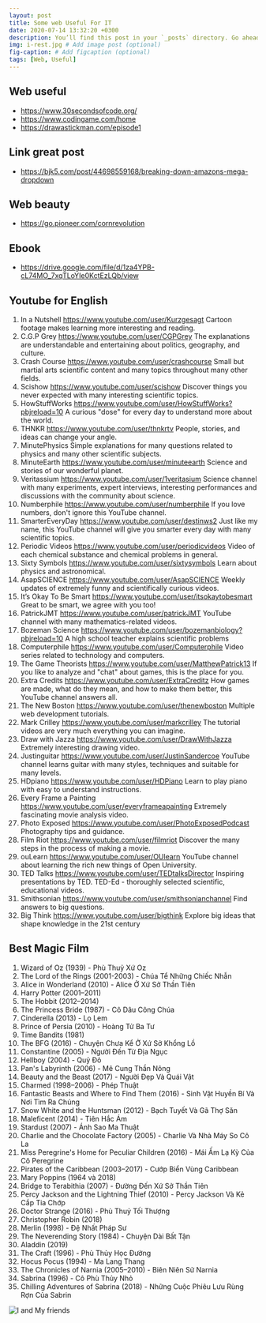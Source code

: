 ```yaml
---
layout: post
title: Some web Useful For IT
date: 2020-07-14 13:32:20 +0300
description: You’ll find this post in your `_posts` directory. Go ahead and edit it and re-build the site to see your changes. # Add post description (optional)
img: i-rest.jpg # Add image post (optional)
fig-caption: # Add figcaption (optional)
tags: [Web, Useful]
---
```

## Web useful

* https://www.30secondsofcode.org/
* https://www.codingame.com/home
* https://drawastickman.com/episode1

## Link great post 

* https://bjk5.com/post/44698559168/breaking-down-amazons-mega-dropdown

## Web beauty

* https://go.pioneer.com/cornrevolution

## Ebook

* https://drive.google.com/file/d/1za4YPB-cL74MO_7xqTLoYIe0KctEzLQb/view

## Youtube for English

1. In a Nutshell
https://www.youtube.com/user/Kurzgesagt
Cartoon footage makes learning more interesting and reading.
2. C.G.P Grey
https://www.youtube.com/user/CGPGrey
The explanations are understandable and entertaining about politics, geography, and culture.
3. Crash Course
https://www.youtube.com/user/crashcourse
Small but martial arts scientific content and many topics throughout many other fields.
4. Scishow
https://www.youtube.com/user/scishow
Discover things you never expected with many interesting scientific topics.
5. HowStuffWorks
https://www.youtube.com/user/HowStuffWorks?pbjreload=10
A curious "dose" for every day to understand more about the world.
6. THNKR
https://www.youtube.com/user/thnkrtv
People, stories, and ideas can change your angle.
7. MinutePhysics
Simple explanations for many questions related to physics and many other scientific subjects.
8. MinuteEarth
https://www.youtube.com/user/minuteearth
Science and stories of our wonderful planet.
9. Veritassium
https://www.youtube.com/user/1veritasium
Science channel with many experiments, expert interviews, interesting performances and discussions with the community about science.
10. Numberphile
https://www.youtube.com/user/numberphile
If you love numbers, don't ignore this YouTube channel.
11. SmarterEveryDay
https://www.youtube.com/user/destinws2
Just like my name, this YouTube channel will give you smarter every day with many scientific topics.
12. Periodic Videos
https://www.youtube.com/user/periodicvideos
Video of each chemical substance and chemical problems in general.
13. Sixty Symbols
https://www.youtube.com/user/sixtysymbols
Learn about physics and astronomical.
14. AsapSCIENCE
https://www.youtube.com/user/AsapSCIENCE
Weekly updates of extremely funny and scientifically curious videos.
15. It’s Okay To Be Smart
https://www.youtube.com/user/itsokaytobesmart
Great to be smart, we agree with you too!
16. PatrickJMT
https://www.youtube.com/user/patrickJMT
YouTube channel with many mathematics-related videos.
17. Bozeman Science
https://www.youtube.com/user/bozemanbiology?pbjreload=10
A high school teacher explains scientific problems
18. Computerphile
https://www.youtube.com/user/Computerphile
Video series related to technology and computers.
19. The Game Theorists
https://www.youtube.com/user/MatthewPatrick13
If you like to analyze and "chat" about games, this is the place for you.
20. Extra Credits
https://www.youtube.com/user/ExtraCreditz
How games are made, what do they mean, and how to make them better, this YouTube channel answers all.
21. The New Boston
https://www.youtube.com/user/thenewboston
Multiple web development tutorials.
22. Mark Crilley
https://www.youtube.com/user/markcrilley
The tutorial videos are very much everything you can imagine.
23. Draw with Jazza
https://www.youtube.com/user/DrawWithJazza
Extremely interesting drawing video.
24. Justinguitar
https://www.youtube.com/user/JustinSandercoe
YouTube channel learns guitar with many styles, techniques and suitable for many levels.
25. HDpiano
https://www.youtube.com/user/HDPiano
Learn to play piano with easy to understand instructions.
26. Every Frame a Painting
https://www.youtube.com/user/everyframeapainting
Extremely fascinating movie analysis video.
27. Photo Exposed
https://www.youtube.com/user/PhotoExposedPodcast
Photography tips and guidance.
28. Film Riot
https://www.youtube.com/user/filmriot
Discover the many steps in the process of making a movie.
29. ouLearn
https://www.youtube.com/user/OUlearn
YouTube channel about learning the rich new things of Open University.
30. TED Talks
https://www.youtube.com/user/TEDtalksDirector
Inspiring presentations by TED.
TED-Ed - thoroughly selected scientific, educational videos.
31. Smithsonian
https://www.youtube.com/user/smithsonianchannel
Find answers to big questions.
32. Big Think
https://www.youtube.com/user/bigthink
Explore big ideas that shape knowledge in the 21st century

## Best Magic Film 

1. Wizard of Oz (1939) - Phù Thuỷ Xứ Oz
2. The Lord of the Rings (2001-2003) - Chúa Tể Những Chiếc Nhẫn
3. Alice in Wonderland (2010) - Alice Ở Xứ Sở Thần Tiên
4. Harry Potter (2001–2011)
5. The Hobbit (2012–2014)
6. The Princess Bride (1987) - Cô Dâu Công Chúa
7. Cinderella (2013) - Lọ Lem
8. Prince of Persia (2010) - Hoàng Tử Ba Tư
9. Time Bandits (1981)
10. The BFG (2016) - Chuyện Chưa Kể Ở Xứ Sở Khổng Lồ
11. Constantine (2005) - Người Đến Từ Địa Ngục
12. Hellboy (2004) - Quỷ Đỏ
13. Pan's Labyrinth (2006) - Mê Cung Thần Nông
14. Beauty and the Beast (2017) - Người Đẹp Và Quái Vật
15. Charmed (1998–2006) - Phép Thuật
16. Fantastic Beasts and Where to Find Them (2016) - Sinh Vật Huyền Bí Và Nơi Tìm Ra Chúng
17. Snow White and the Huntsman (2012) - Bạch Tuyết Và Gã Thợ Săn
18. Maleficent (2014) - Tiên Hắc Ám
19. Stardust (2007) - Ánh Sao Ma Thuật
20. Charlie and the Chocolate Factory (2005) - Charlie Và Nhà Máy So Cô La
21. Miss Peregrine's Home for Peculiar Children (2016) - Mái Ấm Lạ Kỳ Của Cô Peregrine
22. Pirates of the Caribbean (2003–2017) - Cướp Biển Vùng Caribbean
23. Mary Poppins (1964 và 2018)
24. Bridge to Terabithia (2007) - Đường Đến Xứ Sở Thần Tiên
25. Percy Jackson and the Lightning Thief (2010) - Percy Jackson Và Kẻ Cắp Tia Chớp
26. Doctor Strange (2016) - Phù Thuỷ Tối Thượng
27. Christopher Robin (2018)
28. Merlin (1998) - Đệ Nhất Pháp Sư
29. The Neverending Story (1984) - Chuyện Dài Bất Tận
30. Aladdin (2019)
31. The Craft (1996) - Phù Thủy Học Đường
32. Hocus Pocus (1994) - Ma Lang Thang
33. The Chronicles of Narnia (2005–2010) - Biên Niên Sử Narnia
34. Sabrina (1996) - Cô Phù Thủy Nhỏ
35. Chilling Adventures of Sabrina (2018) - Những Cuộc Phiêu Lưu Rùng Rợn Của Sabrin


![I and My friends]({{site.baseurl}}/assets/img/we-in-rest.jpg)

